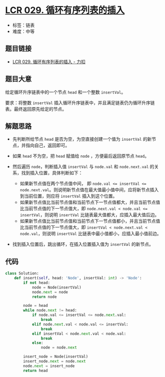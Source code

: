 # [LCR 029. 循环有序列表的插入](https://leetcode.cn/problems/4ueAj6/)

- 标签：链表
- 难度：中等

## 题目链接

- [LCR 029. 循环有序列表的插入 - 力扣](https://leetcode.cn/problems/4ueAj6/)

## 题目大意

给定循环升序链表中的一个节点 `head` 和一个整数 `insertVal`。

要求：将整数 `insertVal` 插入循环升序链表中，并且满足链表仍为循环升序链表。最终返回原先给定的节点。

## 解题思路

- 先判断所给节点 `head` 是否为空，为空直接创建一个值为 `insertVal` 的新节点，并指向自己，返回即可。

- 如果 `head` 不为空，把 `head` 赋值给 `node` ，方便最后返回原节点 `head`。
- 然后遍历 `node`，判断插入值 `insertVal` 与 `node.val` 和 `node.next.val` 的关系，找到插入位置，具体判断如下：
  - 如果新节点值在两个节点值中间， 即 `node.val <= insertVal <= node.next.val`。则说明新节点值在最大值最小值中间，应将新节点插入到当前位置，则应将 `insertVal` 插入到这个位置。
  - 如果新节点值比当前节点值和当前节点下一节点值都大，并且当前节点值比当前节点值的下一节点值大，即 `node.next.val < node.val <= insertVal`，则说明 `insertVal` 比链表最大值都大，应插入最大值后边。
  - 如果新节点值比当前节点值和当前节点下一节点值都小，并且当前节点值比当前节点值的下一节点值大，即 `insertVal < node.next.val < node.val`，则说明 `insertVal` 比链表中最小值都小，应插入最小值前边。
- 找到插入位置后，跳出循环，在插入位置插入值为 `insertVal` 的新节点。

## 代码

```python
class Solution:
    def insert(self, head: 'Node', insertVal: int) -> 'Node':
        if not head:
            node = Node(insertVal)
            node.next = node
            return node

        node = head
        while node.next != head:
            if node.val <= insertVal <= node.next.val:
                break
            elif node.next.val < node.val <= insertVal:
                break
            elif insertVal < node.next.val < node.val:
                break
            else:
                node = node.next

        insert_node = Node(insertVal)
        insert_node.next = node.next
        node.next = insert_node
        return head
```

